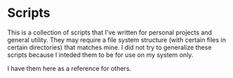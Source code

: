 # Scripts

This is a collection of scripts that I've written for personal projects and general utility. They may require
a file system structure (with certain files in certain directories) that matches mine. I did not try to 
generalize these scripts because I inteded them to be for use on my system only. 

I have them here as a reference for others.
